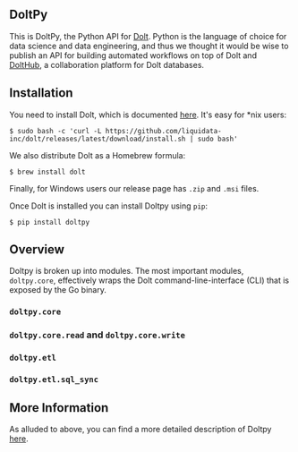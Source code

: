 ## DoltPy
This is DoltPy, the Python API for [Dolt](https://github.com/liquidata-inc/dolt). Python is the language of choice for data science and data engineering, and thus we thought it would be wise to publish an API for building automated workflows on top of Dolt and [DoltHub](https://www.dolthub.com/), a collaboration platform for Dolt databases.

## Installation
You need to install Dolt, which is documented [here](https://www.dolthub.com/docs/tutorials/installation/). It's easy for *nix users:
```
$ sudo bash -c 'curl -L https://github.com/liquidata-inc/dolt/releases/latest/download/install.sh | sudo bash'
```
We also distribute Dolt as a Homebrew formula:
```
$ brew install dolt
```
Finally, for Windows users our release page has `.zip` and `.msi` files.

Once Dolt is installed you can install Doltpy using `pip`:
```
$ pip install doltpy
```

## Overview
Doltpy is broken up into modules. The most important modules, `doltpy.core`, effectively wraps the Dolt command-line-interface (CLI) that is exposed by the Go binary. 

### `doltpy.core`


### `doltpy.core.read` and `doltpy.core.write`


### `doltpy.etl`


### `doltpy.etl.sql_sync`



## More Information
As alluded to above, you can find a more detailed description of Doltpy [here](https://www.dolthub.com/docs/reference/python/).
